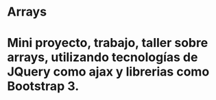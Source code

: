 # Arrays
# Mini proyecto, trabajo, taller sobre arrays, utilizando tecnologías de JQuery como ajax y librerias como Bootstrap 3.
